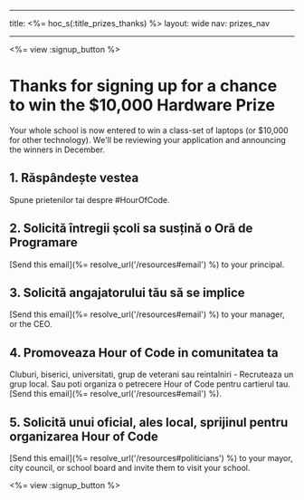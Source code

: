 * * *

title: <%= hoc_s(:title_prizes_thanks) %> layout: wide nav: prizes_nav

* * *

<%= view :signup_button %>

# Thanks for signing up for a chance to win the $10,000 Hardware Prize

Your whole school is now entered to win a class-set of laptops (or $10,000 for other technology). We'll be reviewing your application and announcing the winners in December.

## 1. Răspândește vestea

Spune prietenilor tai despre #HourOfCode.

## 2. Solicită întregii şcoli sa susțină o Oră de Programare

[Send this email](%= resolve_url('/resources#email') %) to your principal.

## 3. Solicită angajatorului tău să se implice

[Send this email](%= resolve_url('/resources#email') %) to your manager, or the CEO.

## 4. Promoveaza Hour of Code in comunitatea ta

Cluburi, biserici, universitati, grup de veterani sau reintalniri - Recruteaza un grup local. Sau poti organiza o petrecere Hour of Code pentru cartierul tau. [Send this email](%= resolve_url('/resources#email') %).

## 5. Solicită unui oficial, ales local, sprijinul pentru organizarea Hour of Code

[Send this email](%= resolve_url('/resources#politicians') %) to your mayor, city council, or school board and invite them to visit your school.

<%= view :signup_button %>
